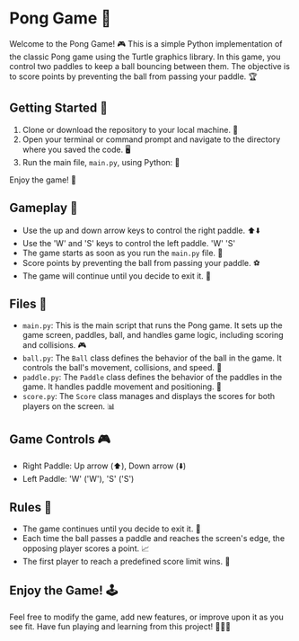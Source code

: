 <!DOCTYPE html>
<html>
<head>
  <title>Pong Game 🏓</title>
</head>
<body>
  <h1>Pong Game 🏓</h1>
  <p>Welcome to the Pong Game! 🎮 This is a simple Python implementation of the classic Pong game using the Turtle graphics library. In this game, you control two paddles to keep a ball bouncing between them. The objective is to score points by preventing the ball from passing your paddle. 🏆</p>

  <h2>Getting Started 🚀</h2>
  <ol>
    <li>Clone or download the repository to your local machine. 📂</li>
    <li>Open your terminal or command prompt and navigate to the directory where you saved the code. 🖥️</li>
    <li>Run the main file, <code>main.py</code>, using Python: 🐍</li>
  </ol>
  <p>Enjoy the game! 🎉</p>

  <h2>Gameplay 🎯</h2>
  <ul>
    <li>Use the up and down arrow keys to control the right paddle. ⬆️⬇️</li>
    <li>Use the 'W' and 'S' keys to control the left paddle. 'W' 'S'</li>
    <li>The game starts as soon as you run the <code>main.py</code> file. 🚦</li>
    <li>Score points by preventing the ball from passing your paddle. ⚽</li>
    <li>The game will continue until you decide to exit it. 🚪</li>
  </ul>

  <h2>Files 📁</h2>
  <ul>
    <li><code>main.py</code>: This is the main script that runs the Pong game. It sets up the game screen, paddles, ball, and handles game logic, including scoring and collisions. 🎮</li>
    <li><code>ball.py</code>: The <code>Ball</code> class defines the behavior of the ball in the game. It controls the ball's movement, collisions, and speed. 🏐</li>
    <li><code>paddle.py</code>: The <code>Paddle</code> class defines the behavior of the paddles in the game. It handles paddle movement and positioning. 🏓</li>
    <li><code>score.py</code>: The <code>Score</code> class manages and displays the scores for both players on the screen. 📊</li>
  </ul>

  <h2>Game Controls 🎮</h2>
  <ul>
    <li>Right Paddle: Up arrow (⬆️), Down arrow (⬇️)</li>
    <li>Left Paddle: 'W' ('W'), 'S' ('S')</li>
  </ul>

  <h2>Rules 📜</h2>
  <ul>
    <li>The game continues until you decide to exit it. 🚪</li>
    <li>Each time the ball passes a paddle and reaches the screen's edge, the opposing player scores a point. 📈</li>
    <li>The first player to reach a predefined score limit wins. 🥇</li>
  </ul>

  <h2>Enjoy the Game! 🕹️</h2>
  <p>Feel free to modify the game, add new features, or improve upon it as you see fit. Have fun playing and learning from this project! 🤩👾🚀</p>
</body>
</html>
